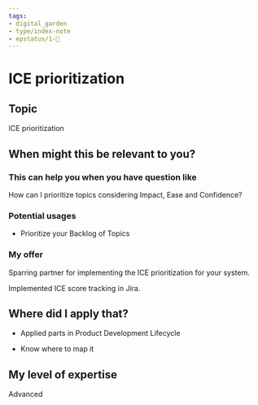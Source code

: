 ```yaml
---
tags: 
- digital_garden
- type/index-note
- epstatus/1-🌱
---
```

# ICE prioritization
## Topic

ICE prioritization

## When might this be relevant to you?

### This can help you when you have question like

How can I prioritize topics considering Impact, Ease and Confidence?

### Potential usages

-   Prioritize your Backlog of Topics
    

### My offer

Sparring partner for implementing the ICE prioritization for your system.

Implemented ICE score tracking in Jira.

## Where did I apply that?

-   Applied parts in Product Development Lifecycle
    
-   Know where to map it
    

## My level of expertise

Advanced